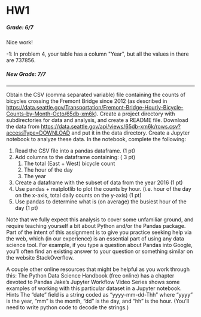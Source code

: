 # HW1


##### Grade: 6/7
Nice work! 

-1: In problem 4, your table has a column "Year", but all the values in there are 737856.

##### New Grade: 7/7


_____

Obtain the CSV (comma separated variable) file containing the counts of bicycles crossing the Fremont Bridge since 2012 (as described in https://data.seattle.gov/Transportation/Fremont-Bridge-Hourly-Bicycle-Counts-by-Month-Octo/65db-xm6k). Create a project directory with subdirectories for data and analysis, and create a README file. Download the data from https://data.seattle.gov/api/views/65db-xm6k/rows.csv?accessType=DOWNLOAD and put it in the data directory. Create a Jupyter notebook to analyze these data. In the notebook, complete the following:

1. Read the CSV file into a pandas dataframe. (1 pt)
1. Add columns to the dataframe containing: ( 3 pt)
   1. The total (East + West) bicycle count
   1. The hour of the day
   1. The year
1. Create a dataframe with the subset of data from the year 2016 (1 pt)
1. Use pandas + matplotlib to plot the counts by hour. (i.e. hour of the day on the x-axis, total daily counts on the y-axis) (1 pt)
1. Use pandas to determine what is (on average) the busiest hour of the day (1 pt)

Note that we fully expect this analysis to cover some unfamiliar ground, and require teaching yourself a bit about Python and/or the Pandas package. Part of the intent of this assignment is to give you practice seeking help via the web, which (in our experience) is an essential part of using any data science tool. For example, if you type a question about Pandas into Google, you’ll often find an existing answer to your question or something similar on the website StackOverflow.

A couple other online resources that might be helpful as you work through this:
The Python Data Science Handbook (free online) has a chapter devoted to Pandas
Jake’s Jupyter Workflow Video Series shows some examples of working with this particular dataset in a Jupyter notebook.
Hints
The “date” field is a string coded as “yyyy-mm-dd-Thh” where “yyyy” is the year, “mm” is the month, “dd” is the day, and “hh” is the hour. (You’ll need to write python code to decode the strings.)
